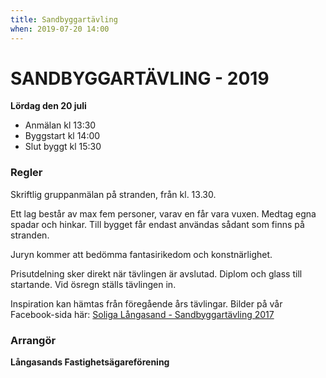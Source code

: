 ```yaml
---
title: Sandbyggartävling
when: 2019-07-20 14:00 
---
```

<h1>SANDBYGGARTÄVLING - 2019</h1>
<strong>Lördag den 20 juli</strong>
<ul>
 	<li>Anmälan kl 13:30</li>
 	<li>Byggstart kl 14:00</li>
 	<li>Slut byggt kl 15:30</li>
</ul>
<h3>Regler</h3>
Skriftlig gruppanmälan på stranden, från kl. 13.30. 

Ett lag består av max fem personer, varav en får vara vuxen. Medtag egna spadar och hinkar. Till bygget får endast användas sådant som finns på stranden. 

Juryn kommer att bedömma fantasirikedom och konstnärlighet. 

Prisutdelning sker direkt när tävlingen är avslutad. Diplom och glass till startande. Vid ösregn ställs tävlingen in.

Inspiration kan hämtas från föregående års tävlingar. Bilder på vår Facebook-sida här: <a href="https://www.facebook.com/media/set/?set=a.1507193269328859.1073741828.693299794051548&amp;type=1&amp;l=995880b25f">Soliga Långasand - Sandbyggartävling 2017</a>
<h3>Arrangör</h3>
<strong>Långasands Fastighetsägareförening</strong>
